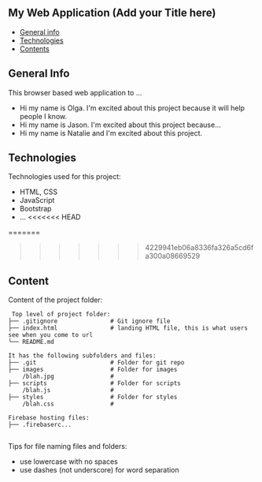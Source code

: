 ## My Web Application (Add your Title here)

* [General info](#general-info)
* [Technologies](#technologies)
* [Contents](#content)

## General Info

This browser based web application to ...

* Hi my name is Olga. I'm excited about this project because it will help people I know.
* Hi my name is Jason. I'm excited about this project because...
* Hi my name is Natalie and I'm excited about this project.

## Technologies

Technologies used for this project:

* HTML, CSS
* JavaScript
* Bootstrap
* ...
<<<<<<< HEAD

=======

>>>>>>> 4229941eb06a8336fa326a5cd6fa300a08669529

## Content

Content of the project folder:

```
 Top level of project folder: 
├── .gitignore               # Git ignore file
├── index.html               # landing HTML file, this is what users see when you come to url
└── README.md

It has the following subfolders and files:
├── .git                     # Folder for git repo
├── images                   # Folder for images
    /blah.jpg                # 
├── scripts                  # Folder for scripts
    /blah.js                 # 
├── styles                   # Folder for styles
    /blah.css                # 

Firebase hosting files: 
├── .firebaserc...


```

Tips for file naming files and folders:

* use lowercase with no spaces
* use dashes (not underscore) for word separation

